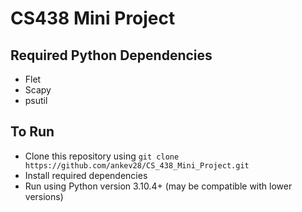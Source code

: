 # CS438 Mini Project

## Required Python Dependencies
* Flet
* Scapy
* psutil

## To Run
* Clone this repository using ``` git clone https://github.com/ankev28/CS_438_Mini_Project.git ```
* Install required dependencies
* Run using Python version 3.10.4+ (may be compatible with lower versions)
